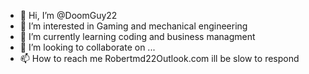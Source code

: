 - 👋 Hi, I’m @DoomGuy22
- 👀 I’m interested in Gaming and mechanical engineering
- 🌱 I’m currently learning coding and business managment
- 💞️ I’m looking to collaborate on ...
- 📫 How to reach me Robertmd22Outlook.com ill be slow to respond

<!---
DoomGuy22/DoomGuy22 is a ✨ special ✨ repository because its `README.md` (this file) appears on your GitHub profile.
You can click the Preview link to take a look at your changes.
--->
